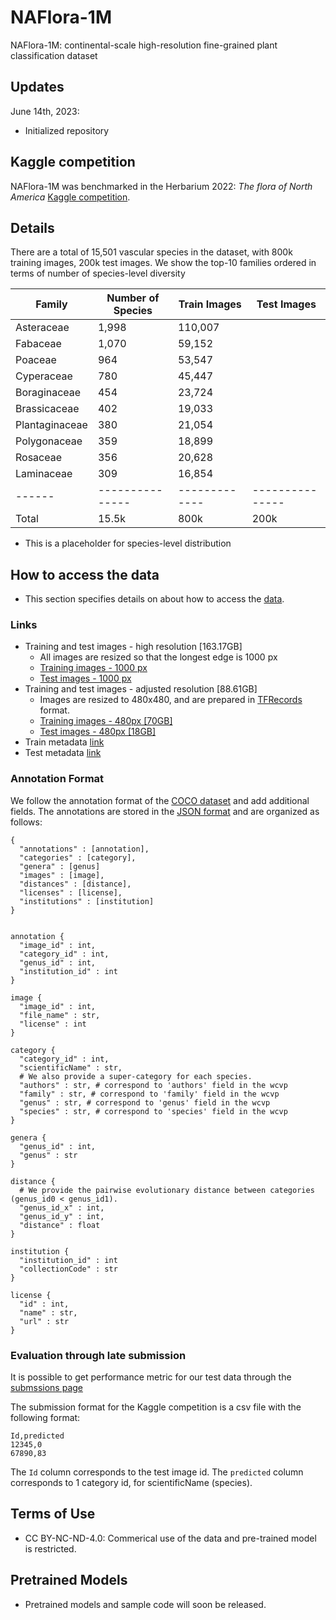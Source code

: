 # NAFlora-1M
NAFlora-1M: continental-scale high-resolution fine-grained plant classification dataset

## Updates
June 14th, 2023: 
  * Initialized repository

## Kaggle competition
NAFlora-1M was benchmarked in the Herbarium 2022: _The flora of North America_ [Kaggle competition](https://www.kaggle.com/competitions/herbarium-2022-fgvc9).

## Details
There are a total of 15,501 vascular species in the dataset, with 800k training images, 200k test images. We show the top-10 families ordered in terms of number of species-level diversity

| Family |	Number of Species	| Train Images |	Test Images |
|------|---------------|-------------|---------------|
Asteraceae|1,998|110,007| |
Fabaceae|1,070|59,152| |
Poaceae|964|53,547| |
Cyperaceae|780|45,447| |
Boraginaceae|454|23,724| |
Brassicaceae|402|19,033| |
Plantaginaceae|380|21,054| |
Polygonaceae|359|18,899| |
Rosaceae|356|20,628| |
Laminaceae|309|16,854| |
|------|---------------|-------------|---------------|
Total|15.5k|800k|200k|

* This is a placeholder for species-level distribution 

## How to access the data 

* This section specifies details on about how to access the [data](https://www.kaggle.com/competitions/herbarium-2022-fgvc9/data).

### Links

* Training and test images - high resolution [163.17GB]
  * All images are resized so that the longest edge is 1000 px  
  * [Training images - 1000 px](https://www.kaggle.com/competitions/herbarium-2022-fgvc9/data?select=train_images)
  * [Test images - 1000 px](https://www.kaggle.com/competitions/herbarium-2022-fgvc9/data?select=test_images)
* Training and test images - adjusted resolution [88.61GB]
  * Images are resized to 480x480, and are prepared in [TFRecords](https://www.tensorflow.org/tutorials/load_data/tfrecord) format.
  * [Training images - 480px [70GB]](https://www.kaggle.com/datasets/parkjohnychae/herbarium-2022-train-tfrec-480)
  * [Test images - 480px [18GB]](https://www.kaggle.com/datasets/parkjohnychae/herbarium-2022-test-tfrec-480)
* Train metadata [link](https://www.kaggle.com/competitions/herbarium-2022-fgvc9/data?select=train_metadata.json)
* Test metadata [link](https://www.kaggle.com/competitions/herbarium-2022-fgvc9/data?select=test_metadata.json)
  

### Annotation Format
We follow the annotation format of the [COCO dataset](http://mscoco.org/dataset/#download) and add additional fields. The annotations are stored in the [JSON format](http://www.json.org/) and are organized as follows:
```
{ 
  "annotations" : [annotation],
  "categories" : [category],
  "genera" : [genus]
  "images" : [image],
  "distances" : [distance],
  "licenses" : [license],
  "institutions" : [institution]
}


annotation {
  "image_id" : int,
  "category_id" : int,
  "genus_id" : int,
  "institution_id" : int   
}

image {
  "image_id" : int,
  "file_name" : str,
  "license" : int
}

category {
  "category_id" : int, 
  "scientificName" : str,
  # We also provide a super-category for each species.
  "authors" : str, # correspond to 'authors' field in the wcvp
  "family" : str, # correspond to 'family' field in the wcvp
  "genus" : str, # correspond to 'genus' field in the wcvp
  "species" : str, # correspond to 'species' field in the wcvp
}

genera {
  "genus_id" : int,
  "genus" : str
}

distance {
  # We provide the pairwise evolutionary distance between categories (genus_id0 < genus_id1). 
  "genus_id_x" : int,    
  "genus_id_y" : int,    
  "distance" : float
}

institution {
  "institution_id" : int
  "collectionCode" : str
}

license {
  "id" : int,
  "name" : str,
  "url" : str
}
```

### Evaluation through late submission

It is possible to get performance metric for our test data through the [submssions page](https://www.kaggle.com/competitions/herbarium-2022-fgvc9/submissions)

The submission format for the Kaggle competition is a csv file with the following format:
```
Id,predicted
12345,0 
67890,83 
```
The `Id` column corresponds to the test image id. The `predicted` column corresponds to 1 category id, for scientificName (species).

## Terms of Use

* CC BY-NC-ND-4.0: Commerical use of the data and pre-trained model is restricted.

## Pretrained Models

* Pretrained models and sample code will soon be released.

